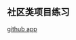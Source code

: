 ## 社区类项目练习
[github app](https://developer.github.com/apps/building-oauth-apps/creating-an-oauth-app/)

